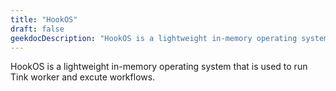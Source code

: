 ```yaml
---
title: "HookOS"
draft: false
geekdocDescription: "HookOS is a lightweight in-memory operating system that is used to run Tink worker and excute workflows."
---
```


HookOS is a lightweight in-memory operating system that is used to run Tink worker and excute workflows.
